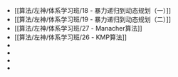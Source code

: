 - [[算法/左神/体系学习班/18 - 暴力递归到动态规划（一）]]
- [[算法/左神/体系学习班/19 - 暴力递归到动态规划（二）]]
- [[算法/左神/体系学习班/27 - Manacher算法]]
- [[算法/左神/体系学习班/26 - KMP算法]]
-
-
-
-